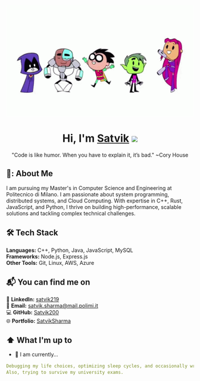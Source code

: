 [<img src="https://raw.githubusercontent.com/satvik200/satvik200/master/intro.gif" width="1100" height="300" alt="👋 Hi there! I'm (Satvik Sharma)|https://satvik200.github.io)" title="👋 Hi there! I'm (Satvik Sharma)|https://satvik200.github.io/)"/>](https://satvik200.github.io/)

<div align="center">
   <h1>Hi, I'm <a href="">Satvik</a> <img src="https://media.giphy.com/media/hvRJCLFzcasrR4ia7z/giphy.gif" width="25px"> </h1>
</div>

<div align="center">
   "Code is like humor. When you have to explain it, it’s bad." ~Cory House
</div>

## 📘: About Me
I am pursuing my Master's in Computer Science and Engineering at Politecnico di Milano. I am passionate about system programming, distributed systems, and Cloud Computing. With expertise in C++, Rust, JavaScript, and Python, I thrive on building high-performance, scalable solutions and tackling complex technical challenges.

## 🛠 **Tech Stack**  
**Languages:** C++, Python, Java, JavaScript, MySQL  
**Frameworks:** Node.js, Express.js  
**Other Tools:** Git, Linux, AWS, Azure 

## 📬 **You can find me on**  
💼 **LinkedIn:** [satvik219](https://www.linkedin.com/in/satvik219)  
📧 **Email:** satvik.sharma@mail.polimi.it  
💻 **GitHub:** [Satvik200](https://github.com/Satvik200)  
🌐 **Portfolio:** [SatvikSharma](https://satvik200.github.io/game-portfolio/) 

## ⬆ What I'm up to
- 🔨 I am currently...
```yaml
Debugging my life choices, optimizing sleep cycles, and occasionally writing code that actually works.  
Also, trying to survive my university exams.
```
